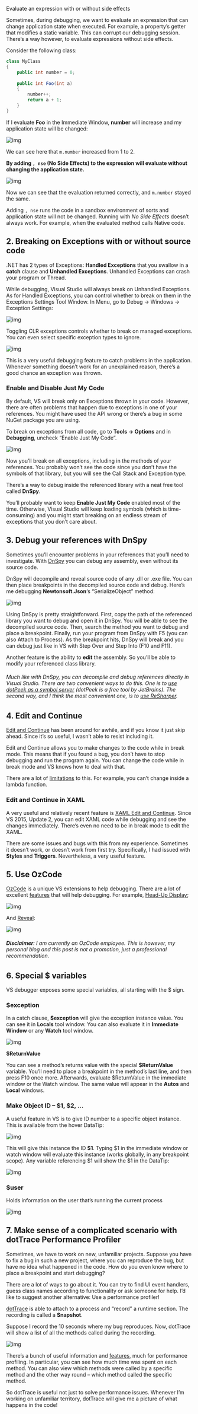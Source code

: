 Evaluate an expression with or without side effects

Sometimes, during debugging, we want to evaluate an expression that can change application state when executed. For example, a property’s getter that modifies a static variable. This can corrupt our debugging session. There’s a way however, to evaluate expressions without side effects.

Consider the following class:

```csharp
class MyClass
{
    public int number = 0;
 
    public int Foo(int a)
    {
        number++;
        return a + 1;
    }
}
```

If I evaluate **Foo** in the Immediate Window, **number** will increase and my application state will be changed:

![img](../../Attachment/immediate-window-eval-1-1.jpg)

We can see here that `m.number` increased from 1 to 2.

**By adding `, nse` (No Side Effects) to the expression will evaluate without changing the application state.**

![img](../../Attachment/immediate-window-eval-2-1-unchanged.jpg)

Now we can see that the evaluation returned correctly, and `m.number` stayed the same.

Adding `, nse` runs the code in a sandbox environment of sorts and application state will not be changed. Running with *No Side Effects* doesn’t always work. For example, when the evaluated method calls Native code.

## 2. Breaking on Exceptions with or without source code

.NET has 2 types of Exceptions: **Handled Exceptions** that you swallow in a **catch** clause and **Unhandled Exceptions**. Unhandled Exceptions can crash your program or Thread.

While debugging, Visual Studio will always break on Unhandled Exceptions. As for Handled Exceptions, you can control whether to break on them in the Exceptions Settings Tool Window. In Menu, go to Debug -> Windows -> Exception Settings:

![img](../../Attachment/exception-settings-tool-window.jpg)

Toggling CLR exceptions controls whether to break on managed exceptions. You can even select specific exception types to ignore.

![img](../../Attachment/exception-thrown.jpg)

This is a very useful debugging feature to catch problems in the application. Whenever something doesn’t work for an unexplained reason, there’s a good chance an exception was thrown.

### Enable and Disable Just My Code

By default, VS will break only on Exceptions thrown in your code. However, there are often problems that happen due to exceptions in one of your references. You might have used the API wrong or there’s a bug in some NuGet package you are using.

To break on exceptions from all code, go to **Tools -> Options** and in **Debugging**, uncheck “Enable Just My Code”.

![img](../../Attachment/enable-just-my-code.jpg)

Now you’ll break on all exceptions, including in the methods of your references. You probably won’t see the code since you don’t have the symbols of that library, but you will see the Call Stack and Exception type.

There’s a way to debug inside the referenced library with a neat free tool called **DnSpy**.

You’ll probably want to keep **Enable Just My Code** enabled most of the time. Otherwise, Visual Studio will keep loading symbols (which is time-consuming) and you might start breaking on an endless stream of exceptions that you don’t care about.

## 3. Debug your references with DnSpy

Sometimes you’ll encounter problems in your references that you’ll need to investigate. With [DnSpy](https://github.com/0xd4d/dnSpy) you can debug any assembly, even without its source code.

DnSpy will decompile and reveal source code of any .dll or .exe file. You can then place breakpoints in the decompiled source code and debug. Here’s me debugging **Newtonsoft.Json**‘s “SerializeObject” method:

![img](../../Attachment/dnspy-debugging-1024x532.jpg)

Using DnSpy is pretty straightforward. First, copy the path of the referenced library you want to debug and open it in DnSpy. You will be able to see the decompiled source code. Then, search the method you want to debug and place a breakpoint. Finally, run your program from DnSpy with F5 (you can also Attach to Process). As the breakpoint hits, DnSpy will break and you can debug just like in VS with Step Over and Step Into (F10 and F11).

Another feature is the ability to **edit** the assembly. So you’ll be able to modify your referenced class library.

###### Much like with DnSpy, you can decompile and debug references directly in Visual Studio. There are two convenient ways to do this. One is to [use dotPeek as a symbol server](https://www.jetbrains.com/help/decompiler/Using_product_as_a_Symbol_Server.html) (dotPeek is a free tool by JetBrains). The second way, and I think the most convenient one, is to [use ReSharper](https://cezarypiatek.github.io/post/debug-without-sources-part-one/).

## 4. Edit and Continue

[Edit and Continue](https://docs.microsoft.com/en-gb/visualstudio/debugger/edit-and-continue) has been around for awhile, and if you know it just skip ahead. Since it’s so useful, I wasn’t able to resist including it.

Edit and Continue allows you to make changes to the code while in break mode. This means that if you found a bug, you don’t have to stop debugging and run the program again. You can change the code while in break mode and VS knows how to deal with that.

There are a lot of [limitations](https://docs.microsoft.com/en-gb/visualstudio/debugger/supported-code-changes-csharp) to this. For example, you can’t change inside a lambda function.

### Edit and Continue in XAML

A very useful and relatively recent feature is [XAML Edit and Continue](https://blogs.msdn.microsoft.com/visualstudio/2016/04/06/ui-development-made-easier-with-xaml-edit-continue/). Since VS 2015, Update 2, you can edit XAML code while debugging and see the changes immediately. There’s even no need to be in break mode to edit the XAML.

There are some issues and bugs with this from my experience. Sometimes it doesn’t work, or doesn’t work from first try. Specifically, I had issued with **Styles** and **Triggers**. Nevertheless, a very useful feature.

## 5. Use OzCode

[OzCode](https://www.oz-code.com/) is a unique VS extensions to help debugging. There are a lot of excellent [features](https://oz-code.com/features/) that will help debugging. For example, [Head-Up Display](https://oz-code.com/features/#headUpDisplay);

![img](../../Attachment/ozcode-investigate2.png)

And [Reveal](https://oz-code.com/features/#reveal):

![img](../../Attachment/Reveal.gif)

###### **Disclaimer**: I am currently an OzCode employee. This is however, my personal blog and this post is not a promotion, just a professional recommendation.

## 6. Special $ variables

VS debugger exposes some special variables, all starting with the $ sign.

### $exception

In a catch clause, **$exception** will give the exception instance value. You can see it in **Locals** tool window. You can also evaluate it in **Immediate Window** or any **Watch** tool window.

![img](../../Attachment/special-var-exception-165966963002110.jpg)

**$ReturnValue**

You can see a method’s returns value with the special **$ReturnValue** variable. You’ll need to place a breakpoint in the method’s last line, and then press F10 once more. Afterwards, evaluate $ReturnValue in the immediate window or the Watch window. The same value will appear in the **Autos** and **Local** windows.

### Make Object ID – $1, $2, …

A useful feature in VS is to give ID number to a specific object instance. This is available from the hover DataTip:

![img](../../Attachment/make-object-ID-165966966455713.jpg)

This will give this instance the ID **$1**. Typing $1 in the immediate window or watch window will evaluate this instance (works globally, in any breakpoint scope). Any variable referencing $1 will show the $1 in the DataTip:

![img](../../Attachment/object-ID-referencing.jpg)

### $user

Holds information on the user that’s running the current process

![img](../../Attachment/special-var-user2.jpg)

## 7. Make sense of a complicated scenario with dotTrace Performance Profiler

Sometimes, we have to work on new, unfamiliar projects. Suppose you have to fix a bug in such a new project, where you can reproduce the bug, but have no idea what happened in the code. How do you even know where to place a breakpoint and start debugging?

There are a lot of ways to go about it. You can try to find UI event handlers, guess class names according to functionality or ask someone for help. I’d like to suggest another alternative: Use a performance profiler!

[dotTrace](https://www.jetbrains.com/profiler/) is able to attach to a process and “record” a runtime section. The recording is called a **Snapshot**.

Suppose I record the 10 seconds where my bug reproduces. Now, dotTrace will show a list of all the methods called during the recording.

![img](../../Attachment/dotTraceMethodList.png)

There’s a bunch of useful information and [features](https://www.jetbrains.com/profiler/features/), much for performance profiling. In particular, you can see how much time was spent on each method. You can also view which methods were called by a specific method and the other way round – which method called the specific method.

So dotTrace is useful not just to solve performance issues. Whenever I’m working on unfamiliar territory, dotTrace will give me a picture of what happens in the code!